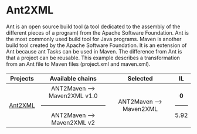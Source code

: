 # Ant2XML
Ant is an open source build tool (a tool dedicated to the assembly of the different pieces of a program) from the Apache Software Foundation. Ant is the most commonly used build tool for Java programs. Maven is another build tool created by the Apache Software Foundation. It is an extension of Ant because ant Tasks can be used in Maven. The difference from Ant is that a project can be reusable. This example describes a transformation from an Ant file to Maven files (project.xml and maven.xml).


| Projects  |  Available chains |  Selected |  IL |
|  :---:       |:---:|:---:|:---:|
| [Ant2XML](wiki/ant.xml)      | ANT2Maven --> Maven2XML v1.0 <hr/> ANT2Maven --> Maven2XML v2  | ANT2Maven --> Maven2XML  | **0** <hr/> 5.92  |

